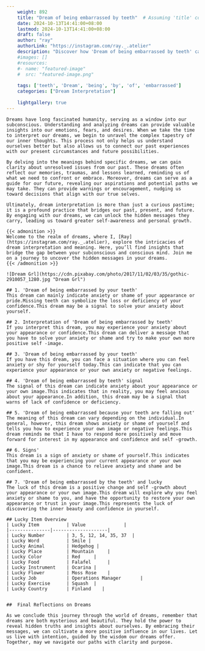 ```yaml
---
    weight: 892
    title: "Dream of being embarrassed by teeth"  # Assuming 'title' column exists
    date: 2024-10-13T14:41:00+08:00
    lastmod: 2024-10-13T14:41:00+08:00
    draft: false
    author: "ray"
    authorLink: "https://instagram.com/ray._.atelier"
    description: "Discover how 'Dream of being embarrassed by teeth' can interpret your future and uncover its significant meanings in your life."
    #images: []
    #resources:
    #- name: "featured-image"
    #  src: "featured-image.png"
    
    tags: ['teeth', 'Dream', 'being', 'by', 'of', 'embarrassed']
    categories: ["Dream Interpretation"]
    
    lightgallery: true
---
```

    
    Dreams have long fascinated humanity, serving as a window into our subconscious. Understanding and analyzing dreams can provide valuable insights into our emotions, fears, and desires. When we take the time to interpret our dreams, we begin to unravel the complex tapestry of our inner thoughts. This process not only helps us understand ourselves better but also allows us to connect our past experiences with our present circumstances and future possibilities.
    
    By delving into the meanings behind specific dreams, we can gain clarity about unresolved issues from our past. These dreams often reflect our memories, traumas, and lessons learned, reminding us of what we need to confront or embrace. Moreover, dreams can serve as a guide for our future, revealing our aspirations and potential paths we may take. They can provide warnings or encouragement, nudging us toward decisions that align with our true selves.
    
    Ultimately, dream interpretation is more than just a curious pastime; it is a profound practice that bridges our past, present, and future. By engaging with our dreams, we can unlock the hidden messages they carry, leading us toward greater self-awareness and personal growth.
    
    {{< admonition >}}
    Welcome to the realm of dreams, where I, [Ray](https://instagram.com/ray._.atelier), explore the intricacies of dream interpretation and meaning. Here, you’ll find insights that bridge the gap between your subconscious and conscious mind. Join me on a journey to uncover the hidden messages in your dreams.
    {{< /admonition >}}
    
    ![Dream Grl](https://cdn.pixabay.com/photo/2017/11/02/03/35/gothic-2910057_1280.jpg "Dream Grl")
    
    ## 1. 'Dream of being embarrassed by your teeth'
    This dream can mainly indicate anxiety or shame of your appearance or pride.Missing teeth can symbolize the loss or deficiency of your confidence.This dream may be a signal to solve your anxiety about yourself.
    
    ## 2. Interpretation of 'Dream of being embarrassed by teeth'
    If you interpret this dream, you may experience your anxiety about your appearance or confidence.This dream can deliver a message that you have to solve your anxiety or shame and try to make your own more positive self -image.
    
    ## 3. 'Dream of being embarrassed by your teeth'
    If you have this dream, you can face a situation where you can feel anxiety or shy for yourself today.This can indicate that you can experience your appearance or your own anxiety or negative feelings.
    
    ## 4. 'Dream of being embarrassed by teeth' signal
    The signal of this dream can indicate anxiety about your appearance or your own image.This indicates that in reality, you may feel anxious about your appearance.In addition, this dream may be a signal that warns of lack of confidence or deficiency.
    
    ## 5. 'Dream of being embarrassed because your teeth are falling out'
    The meaning of this dream can vary depending on the individual.In general, however, this dream shows anxiety or shame of yourself and tells you how to experience your own image or negative feelings.This dream reminds me that I have to respond more positively and move forward for interest in my appearance and confidence and self -growth.
    
    ## 6. Signs'
    This dream is a sign of anxiety or shame of yourself.This indicates that you may be experiencing your current appearance or your own image.This dream is a chance to relieve anxiety and shame and be confident.
    
    ## 7. 'Dream of being embarrassed by the teeth' and lucky
    The luck of this dream is a positive change and self -growth about your appearance or your own image.This dream will explore why you feel anxiety or shame to you, and have the opportunity to restore your own appearance or trust in your image.This represents the luck of discovering the inner beauty and confidence in yourself.
    
    ## Lucky Item Overview
    | Lucky Item          | Value              |
    |---------------|--------------------|
    | Lucky Number        | 3, 5, 12, 14, 35, 37  |
    | Lucky Word          | Smile |
    | Lucky Animal        | Hedgehog |
    | Lucky Place         | Mountain     |
    | Lucky Color         | Red     |
    | Lucky Food          | Falafel      |
    | Lucky Instrument    | Ocarina |
    | Lucky Flower        | Moss Rose    |
    | Lucky Job           | Operations Manager       |
    | Lucky Exercise      | Squash  |
    | Lucky Country       | Finland    |
    
    
    ##  Final Reflections on Dreams
    
    As we conclude this journey through the world of dreams, remember that dreams are both mysterious and beautiful. They hold the power to reveal hidden truths and insights about ourselves. By embracing their messages, we can cultivate a more positive influence in our lives. Let us live with intention, guided by the wisdom our dreams offer. Together, may we navigate our paths with clarity and purpose.
    